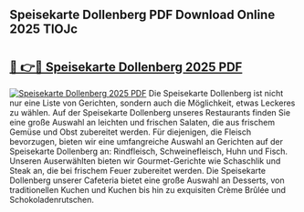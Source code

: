 ## Speisekarte Dollenberg PDF Download Online 2025 TlOJc

# <h2><a href="http://gc85xfh.nevu.top/?p=Speisekarte+Dollenberg">🔗 👉🔴 Speisekarte Dollenberg 2025 PDF</a></h2>

[![Speisekarte Dollenberg 2025 PDF](https://i.imgur.com/dBaPXMq.png)](http://gc85xfh.nevu.top/?p=Speisekarte+Dollenberg)
Die Speisekarte Dollenberg ist nicht nur eine Liste von Gerichten, sondern auch die Möglichkeit, etwas Leckeres zu wählen. Auf der Speisekarte Dollenberg unseres Restaurants finden Sie eine große Auswahl an leichten und frischen Salaten, die aus frischem Gemüse und Obst zubereitet werden. Für diejenigen, die Fleisch bevorzugen, bieten wir eine umfangreiche Auswahl an Gerichten auf der Speisekarte Dollenberg an: Rindfleisch, Schweinefleisch, Huhn und Fisch. Unseren Auserwählten bieten wir Gourmet-Gerichte wie Schaschlik und Steak an, die bei frischem Feuer zubereitet werden. Die Speisekarte Dollenberg unserer Cafeteria bietet eine große Auswahl an Desserts, von traditionellen Kuchen und Kuchen bis hin zu exquisiten Crème Brûlée und Schokoladenrutschen.
